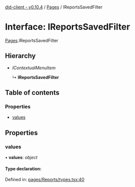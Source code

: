 [did-client - v0.10.4](../README.md) / [Pages](../modules/pages.md) / IReportsSavedFilter

# Interface: IReportsSavedFilter

[Pages](../modules/pages.md).IReportsSavedFilter

## Hierarchy

* *IContextualMenuItem*

  ↳ **IReportsSavedFilter**

## Table of contents

### Properties

- [values](pages.ireportssavedfilter.md#values)

## Properties

### values

• **values**: *object*

#### Type declaration:

Defined in: [pages/Reports/types.tsx:40](https://github.com/Puzzlepart/did/blob/dev/client/pages/Reports/types.tsx#L40)

